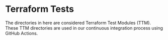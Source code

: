 # Terraform Tests

The directories in here are considered Terraform Test Modules (TTM). These TTM
directories are used in our continuous integration process using GitHub Actions.
